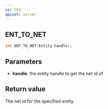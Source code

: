 ```yaml
---
ns: CFX
apiset: server
---
```

## ENT_TO_NET

```c
int ENT_TO_NET(Entity handle);
```

## Parameters
* **handle**: the entity handle to get the net id of

## Return value
The net id for the specified entity.
